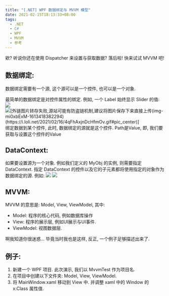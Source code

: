 ```yaml
---
title: "[.NET] WPF 数据绑定与 MVVM 模型"
date: 2021-02-15T18:13:33+08:00
tags:
  - .NET
  - C#
  - WPF
  - MVVM
  - 参考
---
```


欸? 听说你还在使用 Dispatcher 来设置与获取数据? 落后啦! 快来试试 MVVM 吧!

<!--more-->

## 数据绑定:
数据绑定需要有一个源, 这个源可以是一个控件, 也可以是一个对象.

最简单的数据绑定是对控件属性的绑定. 例如, 一个 Label 始终显示 Slider 的值:
![](https://img-blog.csdnimg.cn/20210216034234250.png?x-oss-process=image/watermark,type_ZmFuZ3poZW5naGVpdGk,shadow_10,text_aHR0cHM6Ly9ibG9nLmNzZG4ubmV0L20wXzQ2NTU1Mzgw,size_16,color_FFFFFF,t_70)
![\[外链图片转存失败,源站可能有防盗链机制,建议将图片保存下来直接上传(img-mi0xbExM-1613418382294)(https://i.loli.net/2021/02/16/4qFhAxjnDcHfmOv.gif#pic_center)\]](https://img-blog.csdnimg.cn/img_convert/b3e1831313da53797781fd6b7ddf92f8.gif#pic_center)
绑定数据到某个控件, 此时, 数据绑定的源就是这个控件. Path是Value, 即, 我们要获取与设置这个控件的Value
## DataContext:
如果要设置源为一个对象. 例如我们定义的 MyObj 的实例, 则需要指定 DataContext. 指定 DataContext 的控件以及它的子元素都将使用指定的对象作为数据绑定的源. 例如:
![](https://img-blog.csdnimg.cn/2021021604063641.png?x-oss-process=image/watermark,type_ZmFuZ3poZW5naGVpdGk,shadow_10,text_aHR0cHM6Ly9ibG9nLmNzZG4ubmV0L20wXzQ2NTU1Mzgw,size_16,color_FFFFFF,t_70)
![](https://img-blog.csdnimg.cn/20210216040836373.png?x-oss-process=image/watermark,type_ZmFuZ3poZW5naGVpdGk,shadow_10,text_aHR0cHM6Ly9ibG9nLmNzZG4ubmV0L20wXzQ2NTU1Mzgw,size_16,color_FFFFFF,t_70)


## MVVM:
MVVM 的意思是: Model, View, ViewModel, 其中:

- Model: 程序的核心代码, 例如数据库操作
- View: 程序的展示层, 例如UI展示与UI事件.
- ViewModel: 视图数据层.

啊我知道你很迷惑... 毕竟当时我也是这样, 反正, 一个例子足够描述出来了.

## 例子:
1. 新建一个 WPF 项目. 此次演示, 我们以 MvvmTest 作为项目名.
2. 在项目中创建以下文件夹: Model, View, ViewModel.
3. 将 MainWindow.xaml 移动到 View 中. 并调整 xaml 中的 Window 的 x:Class 属性值.
